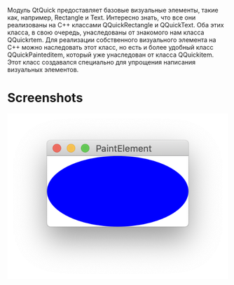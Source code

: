Модуль QtQuick предоставляет базовые визуальные элементы, такие как, например,
Rectangle и Text. Интересно знать, что все они реализованы на С++ классами
QQuickRectangle и QQuickText. Оба этих класса, в свою очередь, унаследованы от знакомого
нам класса QQuickrtem. Для реализации собственного визуального элемента на С++ можно
наследовать этот класс, но есть и более удобный класс QQuickPainteditem, который уже
унаследован от класса QQuickitem. Этот класс создавался специально для упрощения написания визуальных элементов.

# Screenshots

![Снимок экрана 2019-12-07 в 14.00.06](screenshots/%D0%A1%D0%BD%D0%B8%D0%BC%D0%BE%D0%BA%20%D1%8D%D0%BA%D1%80%D0%B0%D0%BD%D0%B0%202019-12-07%20%D0%B2%2014.00.06.png)

